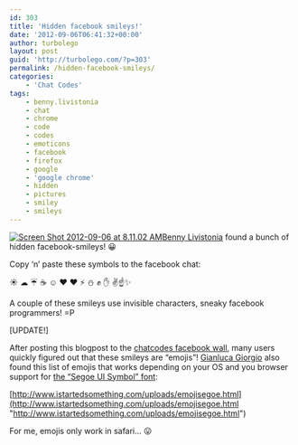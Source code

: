 ```yaml
---
id: 303
title: 'Hidden facebook smileys!'
date: '2012-09-06T06:41:32+00:00'
author: turbolego
layout: post
guid: 'http://turbolego.com/?p=303'
permalink: /hidden-facebook-smileys/
categories:
    - 'Chat Codes'
tags:
    - benny.livistonia
    - chat
    - chrome
    - code
    - codes
    - emoticons
    - facebook
    - firefox
    - google
    - 'google chrome'
    - hidden
    - pictures
    - smiley
    - smileys
---
```


[![](https://turbolego.com/wp-content/uploads/2012/09/Screen-Shot-2012-09-06-at-8.11.02-AM.png "Screen Shot 2012-09-06 at 8.11.02 AM")](https://turbolego.com/wp-content/uploads/2012/09/Screen-Shot-2012-09-06-at-8.11.02-AM.png)[Benny Livistonia](http://www.facebook.com/benny.livistonia "http://www.facebook.com/benny.livistonia") found a bunch of hidden facebook-smileys! 😀

Copy ‘n’ paste these symbols to the facebook chat:

☀ ☁ ☔ ☕ ☺ ♥ ❤ ⚡ ⛄ ✊ ✋ ✌☝✨

A couple of these smileys use invisible characters, sneaky facebook programmers! =P

\[UPDATE!\]

After posting this blogpost to the [chatcodes facebook wall](http://www.facebook.com/ChatCodes "http://www.facebook.com/ChatCodes"), many users quickly figured out that these smileys are “emojis”! [Gianluca Giorgio](http://www.facebook.com/GianlucaGiorgio90) also found this list of emojis that works depending on your OS and you browser support for [the “Segoe UI Symbol” font](http://www.microsoft.com/typography/fonts/font.aspx?FMID=1798 "http://www.microsoft.com/typography/fonts/font.aspx?FMID=1798"):

[http://www.istartedsomething.com/uploads/emojisegoe.html](http://www.istartedsomething.com/uploads/emojisegoe.html "http://www.istartedsomething.com/uploads/emojisegoe.html")

For me, emojis only work in safari… 😛